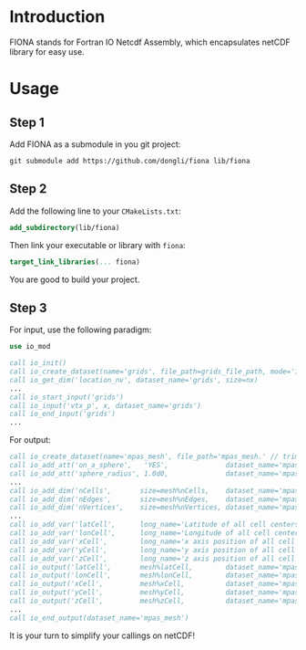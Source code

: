 # Introduction

FIONA stands for Fortran IO Netcdf Assembly, which encapsulates netCDF library for easy use.

# Usage

## Step 1

Add FIONA as a submodule in you git project:

```
git submodule add https://github.com/dongli/fiona lib/fiona
```

## Step 2

Add the following line to your `CMakeLists.txt`:
```cmake
add_subdirectory(lib/fiona)
```

Then link your executable or library with `fiona`:

```cmake
target_link_libraries(... fiona)
```

You are good to build your project.

## Step 3

For input, use the following paradigm:

```fortran
use io_mod

call io_init()
call io_create_dataset(name='grids', file_path=grids_file_path, mode='input')
call io_get_dim('location_nv', dataset_name='grids', size=nx)
...
call io_start_input('grids')
call io_input('vtx_p', x, dataset_name='grids')
call io_end_input('grids')
...
```

For output:

```fortran
call io_create_dataset(name='mpas_mesh', file_path='mpas_mesh.' // trim(to_string(mesh%nCells)) // '.nc')
call io_add_att('on_a_sphere',   'YES',              dataset_name='mpas_mesh')
call io_add_att('sphere_radius', 1.0d0,              dataset_name='mpas_mesh')
...
call io_add_dim('nCells',       size=mesh%nCells,    dataset_name='mpas_mesh')
call io_add_dim('nEdges',       size=mesh%nEdges,    dataset_name='mpas_mesh')
call io_add_dim('nVertices',    size=mesh%nVertices, dataset_name='mpas_mesh')
...
call io_add_var('latCell',      long_name='Latitude of all cell centers',        units='radian', dim_names=['nCells'], data_type='real(8)', dataset_name='mpas_mesh')
call io_add_var('lonCell',      long_name='Longitude of all cell centers',       units='radian', dim_names=['nCells'], data_type='real(8)', dataset_name='mpas_mesh')
call io_add_var('xCell',        long_name='x axis position of all cell centers', units='m',      dim_names=['nCells'], data_type='real(8)', dataset_name='mpas_mesh')
call io_add_var('yCell',        long_name='y axis position of all cell centers', units='m',      dim_names=['nCells'], data_type='real(8)', dataset_name='mpas_mesh')
call io_add_var('zCell',        long_name='z axis position of all cell centers', units='m',      dim_names=['nCells'], data_type='real(8)', dataset_name='mpas_mesh')
call io_output('latCell',       mesh%latCell,        dataset_name='mpas_mesh')
call io_output('lonCell',       mesh%lonCell,        dataset_name='mpas_mesh')
call io_output('xCell',         mesh%xCell,          dataset_name='mpas_mesh')
call io_output('yCell',         mesh%yCell,          dataset_name='mpas_mesh')
call io_output('zCell',         mesh%zCell,          dataset_name='mpas_mesh')
...
call io_end_output(dataset_name='mpas_mesh')
```

It is your turn to simplify your callings on netCDF!
